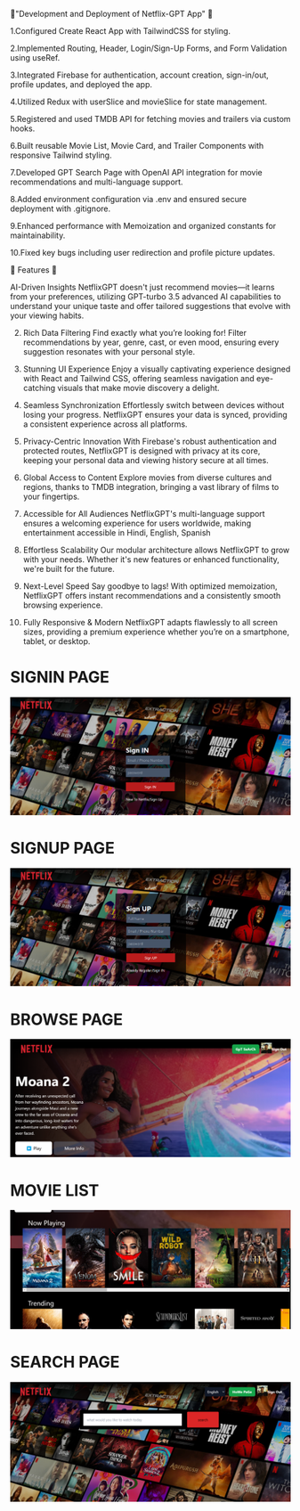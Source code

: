 🚀"Development and Deployment of Netflix-GPT App" 🚀

1.Configured Create React App with TailwindCSS for styling.

2.Implemented Routing, Header, Login/Sign-Up Forms, and Form Validation using useRef.

3.Integrated Firebase for authentication, account creation, sign-in/out, profile updates, and deployed the app.

4.Utilized Redux with userSlice and movieSlice for state management.

5.Registered and used TMDB API for fetching movies and trailers via custom hooks.

6.Built reusable Movie List, Movie Card, and Trailer Components with responsive Tailwind styling.

7.Developed GPT Search Page with OpenAI API integration for movie recommendations and multi-language support.

8.Added environment configuration via .env and ensured secure deployment with .gitignore.

9.Enhanced performance with Memoization and organized constants for maintainability.

10.Fixed key bugs including user redirection and profile picture updates.








🚀 Features 🚀

 AI-Driven Insights
NetflixGPT doesn't just recommend movies—it learns from your preferences, utilizing GPT-turbo 3.5  advanced AI capabilities to understand your unique taste and offer tailored suggestions that evolve with your viewing habits.

2. Rich Data Filtering
Find exactly what you’re looking for! Filter recommendations by year, genre, cast, or even mood, ensuring every suggestion resonates with your personal style.

3. Stunning UI Experience
Enjoy a visually captivating experience designed with React and Tailwind CSS, offering seamless navigation and eye-catching visuals that make movie discovery a delight.

4. Seamless Synchronization
Effortlessly switch between devices without losing your progress. NetflixGPT ensures your data is synced, providing a consistent experience across all platforms.

5. Privacy-Centric Innovation
With Firebase's robust authentication and protected routes, NetflixGPT is designed with privacy at its core, keeping your personal data and viewing history secure at all times.

6. Global Access to Content
Explore movies from diverse cultures and regions, thanks to TMDB integration, bringing a vast library of films to your fingertips.

7. Accessible for All Audiences
NetflixGPT's multi-language support ensures a welcoming experience for users worldwide, making entertainment accessible in Hindi, English, Spanish

8. Effortless Scalability
Our modular architecture allows NetflixGPT to grow with your needs. Whether it's new features or enhanced functionality, we're built for the future.

9. Next-Level Speed
Say goodbye to lags! With optimized memoization, NetflixGPT offers instant recommendations and a consistently smooth browsing experience.

10. Fully Responsive & Modern
NetflixGPT adapts flawlessly to all screen sizes, providing a premium experience whether you’re on a smartphone, tablet, or desktop.





# SIGNIN PAGE 
![image alt](https://github.com/heyayush87/Netflix-GPT/blob/7dc4e7ec559451241c8aa34983096084f7a6262c/Screenshot%202024-11-29%20174715.png)
# SIGNUP PAGE 
![image alt](https://github.com/heyayush87/Netflix-GPT/blob/main/Screenshot%202024-11-29%20174737.png?raw=true)
# BROWSE PAGE
![image alt](https://github.com/heyayush87/Netflix-GPT/blob/main/Screenshot%202024-11-29%20174841.png?raw=true)
# MOVIE LIST 
![image alt](https://github.com/heyayush87/Netflix-GPT/blob/main/Screenshot%202024-11-29%20174919.png?raw=true)
# SEARCH PAGE
![image alt](https://github.com/heyayush87/Netflix-GPT/blob/main/Screenshot%202024-11-29%20175008.png?raw=true)

